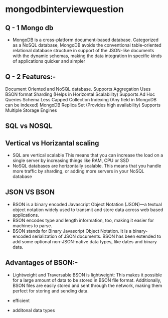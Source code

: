 # mongodbinterviewquestion

## Q - 1 Mongo db
- MongoDB is a cross-platform document-based database. Categorized as a NoSQL database, MongoDB avoids the conventional table-oriented relational database structure in support of the JSON-like documents with the dynamic schemas, making the data integration in specific kinds of applications quicker and simpler

## Q - 2 Features:-
Document Oriented and NoSQL database.
Supports Aggregation
Uses BSON format
Sharding (Helps in Horizontal Scalability)
Supports Ad Hoc Queries
Schema Less
Capped Collection
Indexing (Any field in MongoDB can be indexed)
MongoDB Replica Set (Provides high availability)
Supports Multiple Storage Engines

## SQL vs NOSQL

## Vertical vs Horizantal scaling

- SQL are vertical scalable This means that you can increase the load on a single server by increasing things like RAM, CPU or SSD
- NoSQL databases are horizontally scalable. This means that you handle more traffic by sharding, or adding more servers in your NoSQL database

## JSON VS BSON
- BSON is a binary encoded Javascript Object Notation (JSON)—a textual object notation widely used to transmit and store data across web based applications.
- BSON encodes type and length information, too, making it easier for machines to parse.
- BSON stands for Binary Javascript Object Notation. It is a binary-encoded serialization of JSON documents. BSON has been extended to add some optional non-JSON-native data types, like dates and binary data.

## Advantages of BSON:-
- Lightweight and Traversable
BSON is lightweight: This makes it possible for a large amount of data to be stored in BSON file format. Additionally, BSON files are easily stored and sent through the network, making them perfect for storing and sending data.

- efficient
- additonal data types





